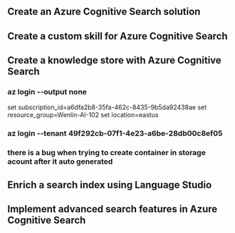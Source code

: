 ## Create an Azure Cognitive Search solution
## Create a custom skill for Azure Cognitive Search
## Create a knowledge store with Azure Cognitive Search
### az login --output none 
set subscription_id=a6dfa2b8-35fa-462c-8435-9b5da92438ae
set resource_group=Wenlin-AI-102
set location=eastus
### az login --tenant 49f292cb-07f1-4e23-a6be-28db00c8ef05
### there is a bug when trying to create container in storage acount after it auto generated
## Enrich a search index using Language Studio
## Implement advanced search features in Azure Cognitive Search